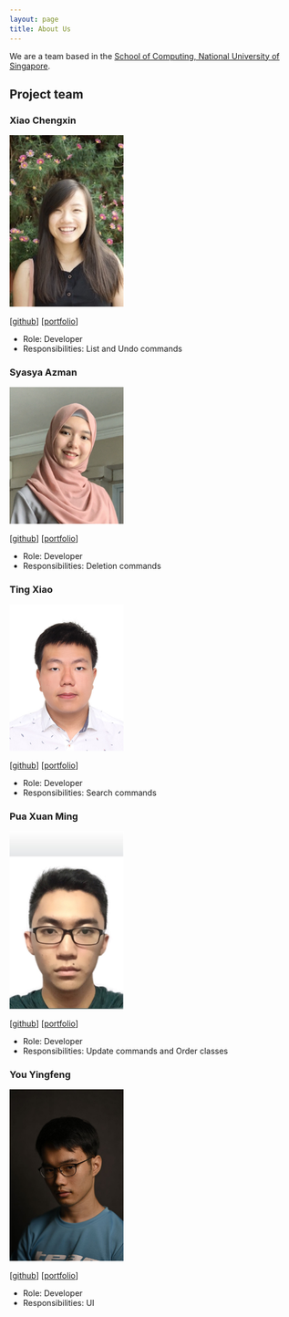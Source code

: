 ```yaml
---
layout: page
title: About Us
---
```


We are a team based in the [School of Computing, National University of Singapore](http://www.comp.nus.edu.sg).

## Project team

### Xiao Chengxin

<img src="images/cx0810.png" width="200px">

[[github](https://github.com/cx0810)]
[[portfolio](team/cx0810.md)]

* Role: Developer
* Responsibilities: List and Undo commands

### Syasya Azman

<img src="images/syasyazman.png" width="200px">

[[github](http://github.com/Syasyazman)]
[[portfolio](team/Syasyazman.md)]

* Role: Developer
* Responsibilities: Deletion commands

### Ting Xiao

<img src="images/tigerting98.png" width="200px">

[[github](http://github.com/tigerting98)] [[portfolio](team/tigerting98.md)]

* Role: Developer
* Responsibilities: Search commands

### Pua Xuan Ming

<img src="images/xnmng.png" width="200px">

[[github](http://github.com/xnmng)]
[[portfolio](team/xnmng.md)]

* Role: Developer
* Responsibilities: Update commands and Order classes

### You Yingfeng

<img src="images/youyingfeng.png" width="200px">

[[github](http://github.com/youyingfeng)]
[[portfolio](team/youyingfeng.md)]

* Role: Developer
* Responsibilities: UI

